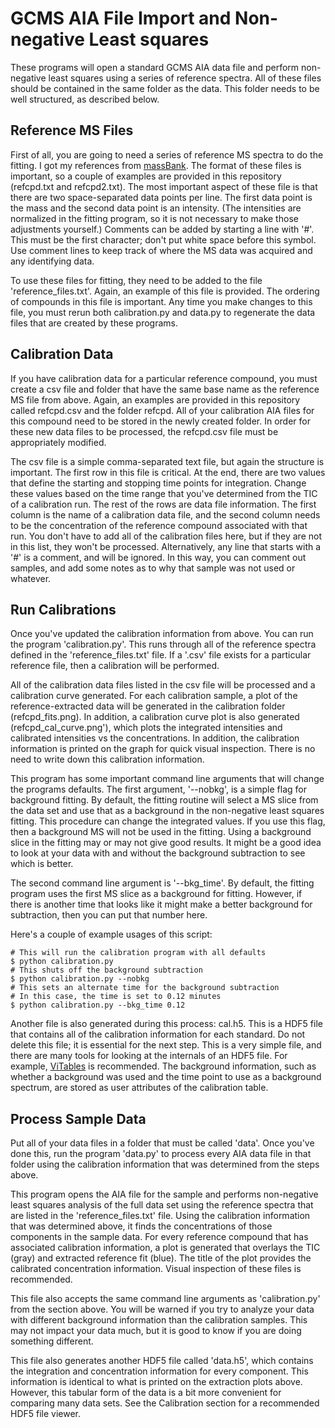 # GCMS AIA File Import and Non-negative Least squares

These programs will open a standard GCMS AIA data file and perform
non-negative least squares using a series of reference spectra. All of these
files should be contained in the same folder as the data. This folder needs to
be well structured, as described below.

## Reference MS Files

First of all, you are going to need a series of reference MS spectra to do the
fitting. I got my references from [massBank](http://www.massbank.jp/?lang=en).
The format of these files is important, so a couple of examples are provided
in this repository (refcpd.txt and refcpd2.txt). The most important aspect of
these file is that there are two space-separated data points per line. The
first data point is the mass and the second data point is an intensity. (The
intensities are normalized in the fitting program, so it is not necessary to
make those adjustments yourself.) Comments can be added by starting a line
with '#'. This must be the first character; don't put white space before this
symbol. Use comment lines to keep track of where the MS data was acquired and
any identifying data.

To use these files for fitting, they need to be added to the file
'reference\_files.txt'. Again, an example of this file is provided. The
ordering of compounds in this file is important. Any time you make changes to
this file, you must rerun both calibration.py and data.py to regenerate the
data files that are created by these programs.

## Calibration Data

If you have calibration data for a particular reference compound, you must
create a csv file and folder that have the same base name as the reference MS
file from above. Again, an examples are provided in this repository called
refcpd.csv and the folder refcpd. All of your calibration AIA files for this
compound need to be stored in the newly created folder. In order for these new
data files to be processed, the refcpd.csv file must be appropriately
modified. 

The csv file is a simple comma-separated text file, but again the structure is
important. The first row in this file is critical. At the end, there are two
values that define the starting and stopping time points for integration.
Change these values based on the time range that you've determined from the
TIC of a calibration run. The rest of the rows are data file information.  The
first column is the name of a calibration data file, and the second column
needs to be the concentration of the reference compound associated with that
run. You don't have to add all of the calibration files here, but if they are
not in this list, they won't be processed.  Alternatively, any line that
starts with a '#' is a comment, and will be ignored. In this way, you can
comment out samples, and add some notes as to why that sample was not used or
whatever.

## Run Calibrations

Once you've updated the calibration information from above. You can run the
program 'calibration.py'. This runs through all of the reference spectra
defined in the 'reference\_files.txt' file. If a '.csv' file exists for a
particular reference file, then a calibration will be performed. 

All of the calibration data files listed in the csv file  will be processed
and a calibration curve generated. For each calibration sample, a plot of the
reference-extracted data will be generated in the calibration folder
(refcpd\_fits.png). In addition, a calibration curve plot is also generated
(refcpd\_cal\_curve.png'), which plots the integrated intensities and
calibrated intensities vs the concentrations. In addition, the calibration
information is printed on the graph for quick visual inspection. There is no
need to write down this calibration information.

This program has some important command line arguments that will change the
programs defaults. The first argument, '--nobkg', is a simple flag for
background fitting. By default, the fitting routine will select a MS slice
from the data set and use that as a background in the non-negative least
squares fitting. This procedure can change the integrated values. If you use
this flag, then a background MS will not be used in the fitting. Using a
background slice in the fitting may or may not give good results. It might be
a good idea to look at your data with and without the background subtraction
to see which is better.

The second command line argument is '--bkg\_time'. By default, the fitting
program uses the first MS slice as a background for fitting.  However, if
there is another time that looks like it might make a better background for
subtraction, then you can put that number here. 

Here's a couple of example usages of this script:

    # This will run the calibration program with all defaults
    $ python calibration.py
    # This shuts off the background subtraction
    $ python calibration.py --nobkg
    # This sets an alternate time for the background subtraction
    # In this case, the time is set to 0.12 minutes
    $ python calibration.py --bkg_time 0.12

Another file is also generated during this process: cal.h5. This is a HDF5
file that contains all of the calibration information for each standard. Do
not delete this file; it is essential for the next step. This is a very simple
file, and there are many tools for looking at the internals of an HDF5 file.
For example, [ViTables](http://vitables.org/) is recommended. The background
information, such as whether a background was used and the time point to use
as a background spectrum, are stored as user attributes of the calibration
table.

## Process Sample Data

Put all of your data files in a folder that must be called 'data'. Once you've
done this, run the program 'data.py' to process every AIA data file in that
folder using the calibration information that was determined from the steps
above. 

This program opens the AIA file for the sample and performs non-negative least
squares analysis of the full data set using the reference spectra that are
listed in the 'reference\_files.txt' file. Using the calibration information
that was determined above, it finds the concentrations of those components in
the sample data. For every reference compound that has associated calibration
information, a plot is generated that overlays the TIC (gray) and extracted
reference fit (blue). The title of the plot provides the calibrated
concentration information. Visual inspection of these files is recommended. 

This file also accepts the same command line arguments as 'calibration.py'
from the section above. You will be warned if you try to analyze your data
with different background information than the calibration samples. This may
not impact your data much, but it is good to know if you are doing something
different.

This file also generates another HDF5 file called 'data.h5', which contains
the integration and concentration information for every component. This
information is identical to what is printed on the extraction plots above.
However, this tabular form of the data is a bit more convenient for comparing
many data sets. See the Calibration section for a recommended HDF5 file
viewer.
